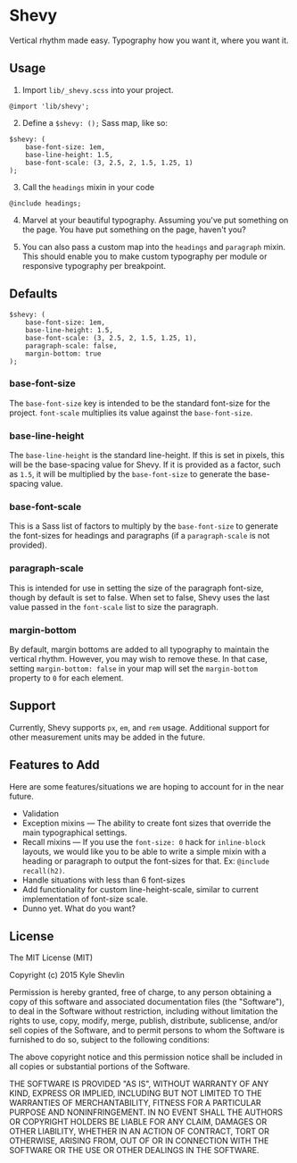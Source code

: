 # Shevy

Vertical rhythm made easy. Typography how you want it, where you want it.

## Usage

1. Import `lib/_shevy.scss` into your project.

```
@import 'lib/shevy';
```

2. Define a `$shevy: ();` Sass map, like so:

```
$shevy: (
    base-font-size: 1em,
    base-line-height: 1.5,
    base-font-scale: (3, 2.5, 2, 1.5, 1.25, 1)
);
```

3. Call the `headings` mixin in your code

```
@include headings;
```

4. Marvel at your beautiful typography. Assuming you've put something on the page. You have put something on the page, haven't you?

5. You can also pass a custom map into the `headings` and `paragraph` mixin. This should enable you to make custom typography per module or responsive typography per breakpoint.

## Defaults

```
$shevy: (
    base-font-size: 1em,
    base-line-height: 1.5,
    base-font-scale: (3, 2.5, 2, 1.5, 1.25, 1),
    paragraph-scale: false,
    margin-bottom: true
);
```

### base-font-size

The `base-font-size` key is intended to be the standard font-size for the project. `font-scale` multiplies its value against the `base-font-size`.

### base-line-height

The `base-line-height` is the standard line-height. If this is set in pixels, this will be the base-spacing value for Shevy. If it is provided as a factor, such as `1.5`, it will be multiplied by the `base-font-size` to generate the base-spacing value.

### base-font-scale

This is a Sass list of factors to multiply by the `base-font-size` to generate the font-sizes for headings and paragraphs (if a `paragraph-scale` is not provided).

### paragraph-scale

This is intended for use in setting the size of the paragraph font-size, though by default is set to false. When set to false, Shevy uses the last value passed in the `font-scale` list to size the paragraph.

### margin-bottom

By default, margin bottoms are added to all typography to maintain the vertical rhythm. However, you may wish to remove these. In that case, setting `margin-bottom: false` in your map will set the `margin-bottom` property to `0` for each element.

## Support

Currently, Shevy supports `px`, `em`, and `rem` usage. Additional support for other measurement units may be added in the future.

## Features to Add

Here are some features/situations we are hoping to account for in the near future.

- Validation
- Exception mixins &mdash; The ability to create font sizes that override the main typographical settings.
- Recall mixins &mdash; If you use the `font-size: 0` hack for `inline-block` layouts, we would like you to be able to write a simple mixin with a heading or paragraph to output the font-sizes for that. Ex: `@include recall(h2)`.
- Handle situations with less than 6 font-sizes
- Add functionality for custom line-height-scale, similar to current implementation of font-size scale.
- Dunno yet. What do you want?

## License

The MIT License (MIT)

Copyright (c) 2015 Kyle Shevlin

Permission is hereby granted, free of charge, to any person obtaining a copy
of this software and associated documentation files (the "Software"), to deal
in the Software without restriction, including without limitation the rights
to use, copy, modify, merge, publish, distribute, sublicense, and/or sell
copies of the Software, and to permit persons to whom the Software is
furnished to do so, subject to the following conditions:

The above copyright notice and this permission notice shall be included in all
copies or substantial portions of the Software.

THE SOFTWARE IS PROVIDED "AS IS", WITHOUT WARRANTY OF ANY KIND, EXPRESS OR
IMPLIED, INCLUDING BUT NOT LIMITED TO THE WARRANTIES OF MERCHANTABILITY,
FITNESS FOR A PARTICULAR PURPOSE AND NONINFRINGEMENT. IN NO EVENT SHALL THE
AUTHORS OR COPYRIGHT HOLDERS BE LIABLE FOR ANY CLAIM, DAMAGES OR OTHER
LIABILITY, WHETHER IN AN ACTION OF CONTRACT, TORT OR OTHERWISE, ARISING FROM,
OUT OF OR IN CONNECTION WITH THE SOFTWARE OR THE USE OR OTHER DEALINGS IN THE
SOFTWARE.
